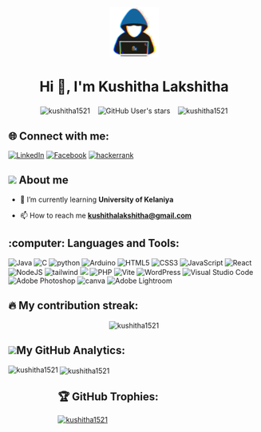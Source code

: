 <div align=center>
    <picture ><img src = "https://github.com/0xAbdulKhalid/0xAbdulKhalid/raw/main/assets/mdImages/about_me.gif" width = 100px ></picture>
</div>
<h1 align="center" font-family:'Courier New'>Hi 👋, I'm Kushitha Lakshitha</h1>
<h3 align="center"></h3>
<p align="center">  
 <img src="https://img.shields.io/github/followers/kushitha1521.svg?style=social&label=Followers" alt="kushitha1521" /> 
  &nbsp;&nbsp; <img alt="GitHub User's stars" src="https://img.shields.io/github/stars/kushitha1521?style=social"> 
  &nbsp;&nbsp; <img src="https://komarev.com/ghpvc/?username=kushitha1521&label=Profile%20views&color=0e75b6&style=flat" alt="kushitha1521" />
  
    

</p>

<h2 align="left">  🌐 Connect with me:</h2>
<p align="center">
<div align="left">
<a href="https://linkedin.com/in/kushitha-lakshitha" target="_blank"><img src="https://img.shields.io/badge/LinkedIn-0077B5?style=for-the-badge&logo=linkedin&logoColor=white" alt="LinkedIn"></a>
<a href="https://fb.com/kushitha.lakshitha" target="_blank"><img src="https://img.shields.io/badge/Facebook-1877F2?style=for-the-badge&logo=facebook&logoColor=white" alt="Facebook"></a>
  <a href="https://www.hackerrank.com/kushithalakshit1" target="_blank"><img src="https://img.shields.io/badge/-Hackerrank-2EC866?style=for-the-badge&logo=HackerRank&logoColor=white" alt="hackerrank"></a>
</div>




<h2> <img src="https://media.giphy.com/media/VgCDAzcKvsR6OM0uWg/giphy.gif" width="40"> About me </h2>

 - 🌱 I’m currently learning **University of Kelaniya**

- 📫 How to reach me **kushithalakshitha@gmail.com**



 <h2 align="left">:computer: Languages and Tools:</h2>

![Java](https://img.shields.io/badge/java-%23ED8B00.svg?style=for-the-badge&logo=java&logoColor=white) 
![C](https://img.shields.io/badge/c-%2300599C.svg?style=for-the-badge&logo=c&logoColor=white)
<img  alt="python" src ="https://img.shields.io/badge/Python-14354C?style=for-the-badge&logo=python&logoColor=white"/>
![Arduino](https://img.shields.io/badge/-Arduino-00979D?style=for-the-badge&logo=Arduino&logoColor=white)
![HTML5](https://img.shields.io/badge/html5-%23E34F26.svg?style=for-the-badge&logo=html5&logoColor=white) 
![CSS3](https://img.shields.io/badge/css3-%231572B6.svg?style=for-the-badge&logo=css3&logoColor=white) 
![JavaScript](https://img.shields.io/badge/javascript-%23323330.svg?style=for-the-badge&logo=javascript&logoColor=%23F7DF1E) 
<img  alt="React" src="https://img.shields.io/badge/react-%2320232a.svg?style=for-the-badge&logo=react&logoColor=%2361DAFB"/>
<img  alt="NodeJS" src="https://img.shields.io/badge/node.js-%2343853D.svg?style=for-the-badge&logo=node-dot-js&logoColor=white"/>
<img  alt="tailwind" src="https://img.shields.io/badge/Tailwind_CSS-38B2AC?style=for-the-badge&logo=tailwind-css&logoColor=white"/>
<img src="https://img.shields.io/badge/mysql-%2300f.svg?&style=for-the-badge&logo=mysql&logoColor=white"/>
![PHP](https://img.shields.io/badge/php-%23777BB4.svg?style=for-the-badge&logo=php&logoColor=white)
![Vite](https://img.shields.io/badge/vite-%23646CFF.svg?style=for-the-badge&logo=vite&logoColor=white)
![WordPress](https://img.shields.io/badge/WordPress-%23117AC9.svg?style=for-the-badge&logo=WordPress&logoColor=white)
![Visual Studio Code](https://img.shields.io/badge/Visual%20Studio%20Code-0078d7.svg?style=for-the-badge&logo=visual-studio-code&logoColor=white) 
![Adobe Photoshop](https://img.shields.io/badge/adobe%20photoshop-%2331A8FF.svg?style=for-the-badge&logo=adobe%20photoshop&logoColor=white)
<img  alt="canva" src="https://img.shields.io/badge/Canva-%2300C4CC.svg?&style=for-the-badge&logo=Canva&logoColor=white"/>
![Adobe Lightroom](https://img.shields.io/badge/Adobe%20Lightroom-31A8FF.svg?style=for-the-badge&logo=Adobe%20Lightroom&logoColor=white)

    
  




<h2>🔥 My contribution streak:</h2>
  <p align="center">
    <img align="center" src="https://github-readme-streak-stats.herokuapp.com/?user=kushitha1521&theme=algolia" alt="kushitha1521" />

  </p>

<h2 align="left"> <img src="https://media.giphy.com/media/iY8CRBdQXODJSCERIr/giphy.gif" width="50px">My GitHub Analytics:</h2>
  <p><img align="left" height="180em" src="https://github-readme-stats.vercel.app/api/top-langs?username=kushitha1521&show_icons=true&locale=en&layout=compact&theme=algolia" alt="kushitha1521" /></p>
  
  <p>&nbsp;<img align="center" height="180em"  src="https://github-readme-stats.vercel.app/api?username=kushitha1521&show_icons=true&locale=en&theme=algolia" alt="kushitha1521" /></p>




  
 
<h2 align="left">🏆 GitHub Trophies:</h2>
<p align="left"> <a href="https://github.com/ryo-ma/github-profile-trophy"><img src="https://github-profile-trophy.vercel.app/?username=kushitha1521&theme=algolia" alt="kushitha1521" /></a> </p>

